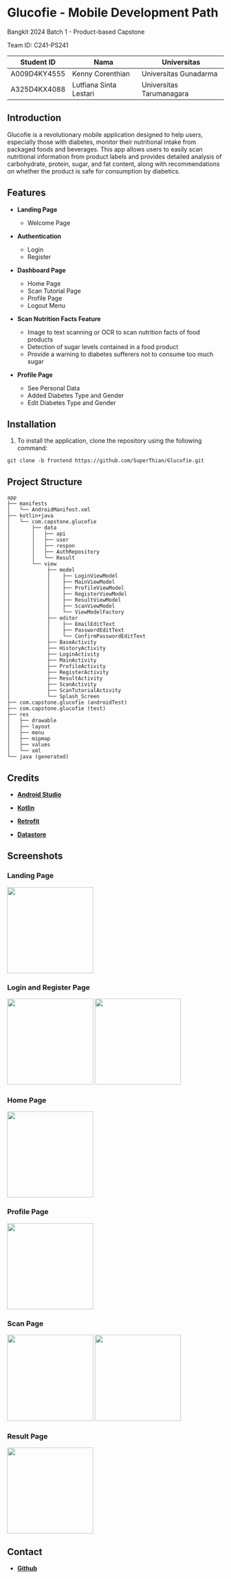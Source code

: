 # Glucofie - Mobile Development Path
Bangkit 2024 Batch 1 - Product-based Capstone

Team ID: C241-PS241

| Student ID        | Nama            | Universitas           |
|-------------|-----------------|-----------------------|
| A009D4KY4555  | Kenny Corenthian  | Universitas Gunadarma  |
| A325D4KX4088  | Lutfiana Sinta Lestari | Universitas Tarumanagara  |

## Introduction
Glucofie is a revolutionary mobile application designed to help users, especially those with diabetes, monitor their nutritional intake from packaged foods and beverages. This app allows users to easily scan nutritional information from product labels and provides detailed analysis of carbohydrate, protein, sugar, and fat content, along with recommendations on whether the product is safe for consumption by diabetics.

## Features
- **Landing Page**
  - Welcome Page

- **Authentication**
  - Login
  - Register

- **Dashboard Page**
  - Home Page 
  - Scan Tutorial Page
  - Profile Page
  - Logout Menu

- **Scan Nutrition Facts Feature**
  - Image to text scanning or OCR to scan nutrition facts of food products
  - Detection of sugar levels contained in a food product
  - Provide a warning to diabetes sufferers not to consume too much sugar

- **Profile Page**
  - See Personal Data
  - Added Diabetes Type and Gender
  - Edit Diabetes Type and Gender
 
## Installation
1. To install the application, clone the repository using the following command: 
```
git clone -b frontend https://github.com/SuperThian/Glucofie.git
```

## Project Structure
```
app
├── manifests
│   └── AndroidManifest.xml
├── kotlin+java
│   └── com.capstone.glucofie
│       ├── data
│       │   ├── api
│       │   ├── user
│       │   ├── respon
│       │   ├── AuthRepository
│       │   └── Result
│       └── view
│            ├── model
│            │    ├── LoginViewModel
│            │    ├── MainViewModel
│            │    ├── ProfileViewModel
│            │    ├── RegisterViewModel
│            │    ├── ResultViewModel
│            │    ├── ScanViewModel
│            │    └── ViewModelFactory
│            ├── editor
│            │    ├── EmailEditText
│            │    ├── PasswordEditText
│            │    └── ConfirmPasswordEditText
│            ├── BaseActivity
│            ├── HistoryActivity
│            ├── LoginActivity
│            ├── MainActivity
│            ├── ProfileActivity
│            ├── RegisterActivity
│            ├── ResultActivity
│            ├── ScanActivity
│            ├── ScanTutorialActivity
│            └── Splash_Screen
├── com.capstone.glucofie (androidTest)
├── com.capstone.glucofie (test)
├── res
│   ├── drawable
│   ├── layout
│   ├── menu
│   ├── mipmap
│   ├── values
│   └── xml
└── java (generated)
```

## Credits
- **[Android Studio](https://developer.android.com/studio)**
  
- **[Kotlin](https://kotlinlang.org/)**

- **[Retrofit](https://square.github.io/retrofit/)**

- **[Datastore](https://cloud.google.com/datastore)**


## Screenshots

### Landing Page
<div align="left"> 
<img src="https://github.com/SuperThian/Glucofie/assets/144090280/cdc09201-8076-44bf-b30d-3df3433c2973" width="200">
</div>

### Login and Register Page
<div align="left"> 
<img src="https://github.com/SuperThian/Glucofie/assets/144090280/1e47784a-c264-4efa-a1d6-1c5c4afcadb2" width="200">
<img src="https://github.com/SuperThian/Glucofie/assets/144090280/5cfc3367-90d5-459e-b585-3a1695a00e1d" width="200">
</div>

### Home Page
<div align="left"> 
<img src="https://github.com/SuperThian/Glucofie/assets/144090280/1fb2433e-4faa-4c6f-8a45-a037aaf4a4e0" width="200">
</div>

### Profile Page
<div align="left"> 
<img src="https://github.com/SuperThian/Glucofie/assets/144090280/3446c133-074d-4b8f-a324-bd4330fe13f1" width="200">
</div>

### Scan Page
<div align="left"> 
<img src="https://github.com/SuperThian/Glucofie/assets/144090280/6ddbb059-db51-41b5-8907-db05c33ca11a" width="200">
<img src="https://github.com/SuperThian/Glucofie/assets/144090280/ca4d9f0f-4f91-4f4a-8e94-b36a41f044e0" width="200">
</div>

### Result Page
<div align="left"> 
<img src="https://github.com/SuperThian/Glucofie/assets/144090280/017e18b2-5882-4d1c-914d-d2eb17f3a44c" width="200">
</div>

## Contact
- **[Github](https://github.com/SuperThian)**
